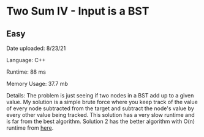 
# Two Sum IV - Input is a BST

## Easy

Date uploaded: 8/23/21

Language: C++

Runtime: 88 ms

Memory Usage: 37.7 mb

Details: The problem is just seeing if two nodes in a BST add up to a given value. My solution is a simple brute force where you keep track of the value of every node subtracted from the target and subtract the node's value by every other value being tracked. This solution has a very slow runtime and is far from the best algorithm. Solution 2 has the better algorithm with O(n) runtime from [here](https://www.geeksforgeeks.org/find-a-pair-with-given-sum-in-bst/).
